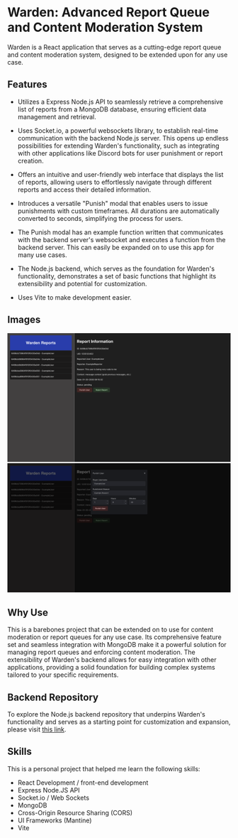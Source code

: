 # Warden: Advanced Report Queue and Content Moderation System

Warden is a React application that serves as a cutting-edge report queue and content moderation system, designed to be extended upon for any use case.

## Features

- Utilizes a Express Node.js API to seamlessly retrieve a comprehensive list of reports from a MongoDB database, ensuring efficient data management and retrieval.

- Uses Socket.io, a powerful websockets library, to establish real-time communication with the backend Node.js server. This opens up endless possibilities for extending Warden's functionality, such as integrating with other applications like Discord bots for user punishment or report creation.

- Offers an intuitive and user-friendly web interface that displays the list of reports, allowing users to effortlessly navigate through different reports and access their detailed information.

- Introduces a versatile "Punish" modal that enables users to issue punishments with custom timeframes. All durations are automatically converted to seconds, simplifying the process for users.

- The Punish modal has an example function written that communicates with the backend server's websocket and executes a function from the backend server. This can easily be expanded on to use this app for many use cases.

- The Node.js backend, which serves as the foundation for Warden's functionality, demonstrates a set of basic functions that highlight its extensibility and potential for customization.

- Uses Vite to make development easier.

## Images

![Main Page](warden/images/wardenmainscreenshot.png) ![Punish Page](warden/images/wardenpunishscreenshot.png)

## Why Use

This is a barebones project that can be extended on to use for content moderation or report queues for any use case. Its comprehensive feature set and seamless integration with MongoDB make it a powerful solution for managing report queues and enforcing content moderation. The extensibility of Warden's backend allows for easy integration with other applications, providing a solid foundation for building complex systems tailored to your specific requirements.

## Backend Repository

To explore the Node.js backend repository that underpins Warden's functionality and serves as a starting point for customization and expansion, please visit [this link](https://github.com/add/backend/link/later).

## Skills
This is a personal project that helped me learn the following skills:
- React Development / front-end development
- Express Node.JS API 
- Socket.io / Web Sockets
- MongoDB
- Cross-Origin Resource Sharing (CORS)
- UI Frameworks (Mantine)
- Vite
